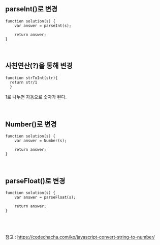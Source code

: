 ## parseInt()로 변경
```
function solution(s) {
    var answer = parseInt(s);

    return answer;
}
```

<br>

## 사친연산(?)을 통해 변경
```
function strToInt(str){
  return str/1
  }
```
1로 나누면 자동으로 숫자가 된다.

<br>

## Number()로 변경
```
function solution(s) {
    var answer = Number(s);

    return answer;
}
```
<br>

## parseFloat()로 변경
```
function solution(s) {
    var answer = parseFloat(s);

    return answer;
}
```

<br><br><br>
참고 : https://codechacha.com/ko/javascript-convert-string-to-number/

